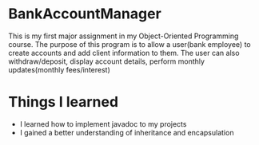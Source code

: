 # BankAccountManager
This is my first major assignment in my Object-Oriented Programming course. The purpose of this program is to allow 
a user(bank employee) to create accounts and add client information to them. The user can also withdraw/deposit,
display account details, perform monthly updates(monthly fees/interest)

# Things I learned
- I learned how to implement javadoc to my projects
- I gained a better understanding of inheritance and encapsulation
